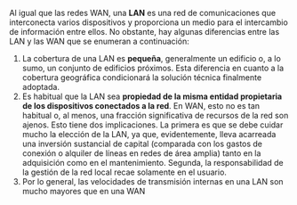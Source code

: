 Al igual que las redes WAN, una **LAN** es una red de comunicaciones que interconecta varios dispositivos y proporciona un medio para el intercambio de información entre ellos. No obstante, hay algunas diferencias entre las LAN y las WAN que se enumeran a continuación:
1. La cobertura de una LAN es **pequeña**, generalmente un edificio o, a lo sumo, un conjunto de edificios próximos. Esta diferencia en cuanto a la cobertura geográfica condicionará la solución técnica finalmente adoptada. 
2. Es habitual que la LAN sea **propiedad de la misma entidad propietaria de los dispositivos conectados a la red**. En WAN, esto no es tan habitual o, al menos, una fracción significativa de recursos de la red son ajenos. Esto tiene dos implicaciones. La primera es que se debe cuidar mucho la elección de la LAN, ya que, evidentemente, lleva acarreada una inversión sustancial de capital (comparada con los gastos de conexión o alquiler de líneas en redes de área amplia) tanto en la adquisición como en el mantenimiento. Segunda, la responsabilidad de la gestión de la red local recae solamente en el usuario. 
3. Por lo general, las velocidades de transmisión internas en una LAN son mucho mayores que en una WAN
